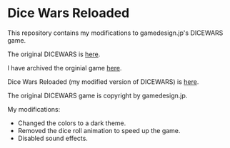 # Dice Wars Reloaded

This repository contains my modifications to gamedesign.jp's DICEWARS
game.

The original DICEWARS is [here](https://www.gamedesign.jp/games/dicewars/).

I have archived the orginial game
[here](https://parke.github.io/dicewars/gamedesign.jp/).

Dice Wars Reloaded (my modified version of DICEWARS) is
[here](https://parke.github.io/dicewars/reloaded/).

The original DICEWARS game is copyright by gamedesign.jp.

My modifications:

*  Changed the colors to a dark theme.
*  Removed the dice roll animation to speed up the game.
*  Disabled sound effects.
